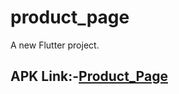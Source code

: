 # product_page

A new Flutter project.
## APK Link:-[Product_Page](https://drive.google.com/file/d/1CGhMusASMDjMwzyR6ag_EwhoSrdMkKXl/view)
